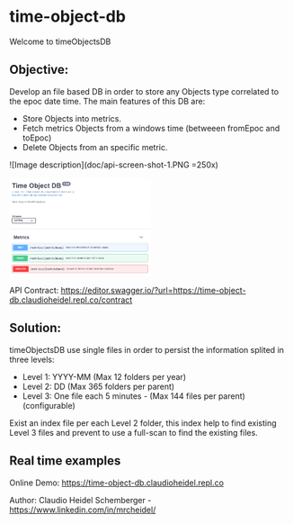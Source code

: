 # time-object-db

Welcome to timeObjectsDB

## Objective:

Develop an file based DB in order to store any Objects type correlated to the epoc date time.
The main features of this DB are:
- Store Objects into metrics.
- Fetch metrics Objects from a windows time (betweeen fromEpoc and toEpoc)
- Delete Objects from an specific metric.

![Image description](doc/api-screen-shot-1.PNG =250x)

<img src="https://github.com/mrcheidel/time-object-db/raw/master/doc/api-screen-shot-1.PNG" width="50%" height="50%">

API Contract: https://editor.swagger.io/?url=https://time-object-db.claudioheidel.repl.co/contract

## Solution:

timeObjectsDB use single files in order to persist the information splited in three levels:

- Level 1: YYYY-MM (Max 12 folders per year)
- Level 2: DD (Max 365 folders per parent)
- Level 3: One file each 5 minutes - (Max 144 files per parent) (configurable) 

Exist an index file per each Level 2 folder, this index help to find existing Level 3 files and prevent to use a full-scan to find the existing files.
  
## Real time examples

Online Demo: https://time-object-db.claudioheidel.repl.co

Author: Claudio Heidel Schemberger - https://www.linkedin.com/in/mrcheidel/


